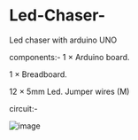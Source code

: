# Led-Chaser-
Led chaser with arduino UNO


components:-
1 × Arduino board.

1 × Breadboard.

12 × 5mm Led.
Jumper wires (M)

circuit:-

![image](https://user-images.githubusercontent.com/115942605/231504048-4e29363d-27b0-49f8-82b9-5313e9b789ba.png)
